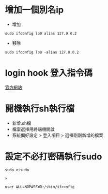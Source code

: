# 增加一個別名ip
* 增加
```
sudo ifconfig lo0 alias 127.0.0.2
```
* 移除
```
sudo ifconfig lo0 -alias 127.0.0.2
```


# login hook 登入指令碼
[官方網站](https://support.apple.com/zh-cn/HT2420)


# 開機執行sh執行檔
* 新增.sh檔
* 檔案選擇用終端機開啟
* 系統偏好設定 > 登入項目 > 選擇剛剛新增的檔案

# 設定不必打密碼執行sudo
```
sudo visudo

>

user ALL=NOPASSWD:/sbin/ifconfig

```